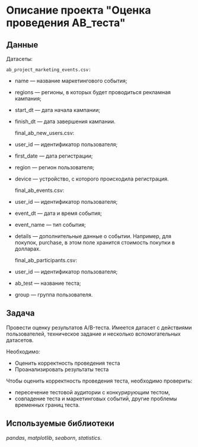# Описание проекта "Оценка проведения АВ_теста"


## Данные

Датасеты:

	ab_project_marketing_events.csv:

- name — название маркетингового события;
- regions — регионы, в которых будет проводиться рекламная кампания;
- start_dt — дата начала кампании;
- finish_dt — дата завершения кампании.

	final_ab_new_users.csv:

- user_id — идентификатор пользователя;
- first_date — дата регистрации;
- region — регион пользователя;
- device — устройство, с которого происходила регистрация.

	final_ab_events.csv:

- user_id — идентификатор пользователя;
- event_dt — дата и время события;
- event_name — тип события;
- details — дополнительные данные о событии. Например, для покупок, purchase, в этом поле хранится стоимость покупки в долларах.

	final_ab_participants.csv:

- user_id — идентификатор пользователя;
- ab_test — название теста;
- group — группа пользователя.




## Задача

Провести оценку результатов A/B-теста. Имеется датасет с действиями пользователей, техническое задание и несколько вспомогательных датасетов.

Необходимо:

- Оценить корректность проведения теста
- Проанализировать результаты теста

Чтобы оценить корректность проведения теста, необходимо проверить:

- пересечение тестовой аудитории с конкурирующим тестом,
- совпадение теста и маркетинговых событий, другие проблемы временных границ теста.


## Используемые библиотеки
*pandas*, *matplotlib*, *seaborn*, *statistics*.